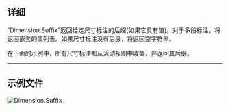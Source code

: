 ## 详细
“Dimension.Suffix”返回给定尺寸标注的后缀(如果它具有值)。对于多段标注，将返回嵌套的值列表。如果尺寸标注没有后缀，将返回空字符串。

在下面的示例中，所有尺寸标注都从活动视图中收集，并返回其后缀。
___
## 示例文件

![Dimension.Suffix](./Revit.Elements.Dimension.Suffix_img.jpg)
